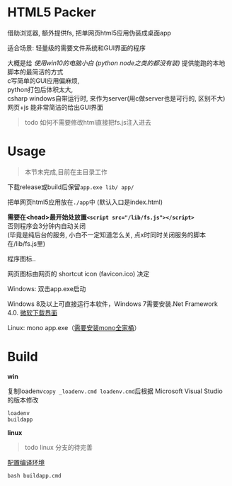 # HTML5 Packer

借助浏览器, 额外提供fs, 把单网页html5应用伪装成桌面app

适合场景: 轻量级的需要文件系统和GUI界面的程序

大概是给 _使用win10的电脑小白 (python node之类的都没有装)_ 提供能跑的本地脚本的最简洁的方式  
c写简单的GUI应用偏麻烦,  
python打包后体积太大,  
csharp windows自带运行时, 来作为server(用c做server也是可行的, 区别不大)  
网页+js 能非常简洁的给出GUI界面



> todo 如何不需要修改html直接把fs.js注入进去

# Usage

> 本节未完成,目前在主目录工作

下载release或build后保留`app.exe lib/ app/`

把单网页html5应用放在`./app`中 (默认入口是index.html)

**需要在\<head\>最开始处放置`<script src="/lib/fs.js"></script>`**  
否则程序会3分钟内自动关闭  
(毕竟是纯后台的服务, 小白不一定知道怎么关, 点x时同时关闭服务的脚本在/lib/fs.js里)  

程序图标..

网页图标由网页的 shortcut icon (favicon.ico) 决定

Windows: 双击app.exe启动 

Windows 8及以上可直接运行本软件，Windows 7需要安装.Net Framework 4.0. [微软下载界面](https://dotnet.microsoft.com/download/dotnet-framework/net40)

Linux: mono app.exe（[需要安装mono全家桶](linux_version.md)）



# Build

**win**

复制loadenv`copy _loadenv.cmd loadenv.cmd`后根据 Microsoft Visual Studio 的版本修改

```
loadenv
buildapp
```

**linux**

> todo linux 分支的待完善

[配置编译环境](linux_version.md)

```
bash buildapp.cmd
```

